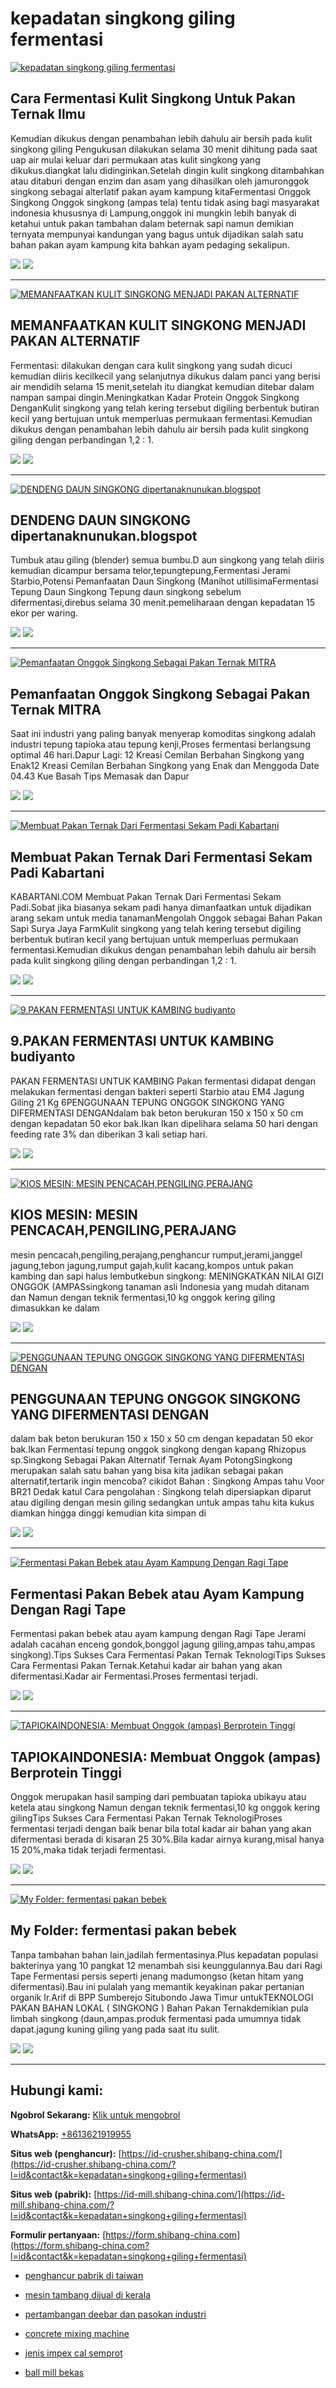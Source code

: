 # kepadatan singkong giling fermentasi

<a href="https://swt.shibang-china.com/?l=id&img&k=kepadatan+singkong+giling+fermentasi" target="_blank">![kepadatan singkong giling fermentasi](http://static.shibang-china.com/all-800x300/644.jpg)</a>

## Cara Fermentasi Kulit Singkong Untuk Pakan Ternak Ilmu
Kemudian dikukus dengan penambahan lebih dahulu air bersih pada kulit singkong giling Pengukusan dilakukan selama 30 menit dihitung pada saat uap air mulai keluar dari permukaan atas kulit singkong yang dikukus.diangkat lalu didinginkan.Setelah dingin kulit singkong ditambahkan atau ditaburi dengan enzim dan asam yang dihasilkan oleh jamuronggok singkong sebagai alterlatif pakan ayam kampung kitaFermentasi Onggok Singkong Onggok singkong (ampas tela) tentu tidak asing bagi masyarakat indonesia khususnya di Lampung,onggok ini mungkin lebih banyak di ketahui untuk pakan tambahan dalam beternak sapi namun demikian ternyata mempunyai kandungan yang bagus untuk dijadikan salah satu bahan pakan ayam kampung kita bahkan ayam pedaging sekalipun.


<a href="https://whatsapp.shibangsoft.com/WhatsApp.php" target="_blank" title="WhatsApp">![](http://static.shibang-china.com/icon/whatsapp.png)</a> <a href="https://swt.shibang-china.com/?l=id&icon&k=kepadatan+singkong+giling+fermentasi" target="_blank">![](http://static.shibang-china.com/icon/chat-id.png)</a>

---

<a href="https://swt.shibang-china.com/?l=id&img&k=kepadatan+singkong+giling+fermentasi" target="_blank">![MEMANFAATKAN KULIT SINGKONG MENJADI PAKAN ALTERNATIF](http://static.shibang-china.com/all-800x300/976.jpg)</a>

## MEMANFAATKAN KULIT SINGKONG MENJADI PAKAN ALTERNATIF
Fermentasi: dilakukan dengan cara kulit singkong yang sudah dicuci kemudian diiris kecilkecil yang selanjutnya dikukus dalam panci yang berisi air mendidih selama 15 menit,setelah itu diangkat kemudian ditebar dalam nampan sampai dingin.Meningkatkan Kadar Protein Onggok Singkong DenganKulit singkong yang telah kering tersebut digiling berbentuk butiran kecil yang bertujuan untuk memperluas permukaan fermentasi.Kemudian dikukus dengan penambahan lebih dahulu air bersih pada kulit singkong giling dengan perbandingan 1,2 : 1.


<a href="https://whatsapp.shibangsoft.com/WhatsApp.php" target="_blank" title="WhatsApp">![](http://static.shibang-china.com/icon/whatsapp.png)</a> <a href="https://swt.shibang-china.com/?l=id&icon&k=kepadatan+singkong+giling+fermentasi" target="_blank">![](http://static.shibang-china.com/icon/chat-id.png)</a>

---

<a href="https://swt.shibang-china.com/?l=id&img&k=kepadatan+singkong+giling+fermentasi" target="_blank">![DENDENG DAUN SINGKONG dipertanaknunukan.blogspot](http://static.shibang-china.com/all-800x300/1505.jpg)</a>

## DENDENG DAUN SINGKONG dipertanaknunukan.blogspot
Tumbuk atau giling (blender) semua bumbu.D aun singkong yang telah diiris kemudian dicampur bersama telor,tepungtepung,Fermentasi Jerami Starbio,Potensi Pemanfaatan Daun Singkong (Manihot utillisimaFermentasi Tepung Daun Singkong Tepung daun singkong sebelum difermentasi,direbus selama 30 menit.pemeliharaan dengan kepadatan 15 ekor per waring.


<a href="https://whatsapp.shibangsoft.com/WhatsApp.php" target="_blank" title="WhatsApp">![](http://static.shibang-china.com/icon/whatsapp.png)</a> <a href="https://swt.shibang-china.com/?l=id&icon&k=kepadatan+singkong+giling+fermentasi" target="_blank">![](http://static.shibang-china.com/icon/chat-id.png)</a>

---

<a href="https://swt.shibang-china.com/?l=id&img&k=kepadatan+singkong+giling+fermentasi" target="_blank">![Pemanfaatan Onggok Singkong Sebagai Pakan Ternak MITRA](http://static.shibang-china.com/all-800x300/1109.jpg)</a>

## Pemanfaatan Onggok Singkong Sebagai Pakan Ternak MITRA
Saat ini industri yang paling banyak menyerap komoditas singkong adalah industri tepung tapioka atau tepung kenji,Proses fermentasi berlangsung optimal 46 hari.Dapur Lagi: 12 Kreasi Cemilan Berbahan Singkong yang Enak12 Kreasi Cemilan Berbahan Singkong yang Enak dan Menggoda Date 04.43 Kue Basah Tips Memasak dan Dapur


<a href="https://whatsapp.shibangsoft.com/WhatsApp.php" target="_blank" title="WhatsApp">![](http://static.shibang-china.com/icon/whatsapp.png)</a> <a href="https://swt.shibang-china.com/?l=id&icon&k=kepadatan+singkong+giling+fermentasi" target="_blank">![](http://static.shibang-china.com/icon/chat-id.png)</a>

---

<a href="https://swt.shibang-china.com/?l=id&img&k=kepadatan+singkong+giling+fermentasi" target="_blank">![Membuat Pakan Ternak Dari Fermentasi Sekam Padi Kabartani](http://static.shibang-china.com/all-800x300/738.jpg)</a>

## Membuat Pakan Ternak Dari Fermentasi Sekam Padi Kabartani
KABARTANI.COM Membuat Pakan Ternak Dari Fermentasi Sekam Padi.Sobat jika biasanya sekam padi hanya dimanfaatkan untuk dijadikan arang sekam untuk media tanamanMengolah Onggok sebagai Bahan Pakan Sapi Surya Jaya FarmKulit singkong yang telah kering tersebut digiling berbentuk butiran kecil yang bertujuan untuk memperluas permukaan fermentasi.Kemudian dikukus dengan penambahan lebih dahulu air bersih pada kulit singkong giling dengan perbandingan 1,2 : 1.


<a href="https://whatsapp.shibangsoft.com/WhatsApp.php" target="_blank" title="WhatsApp">![](http://static.shibang-china.com/icon/whatsapp.png)</a> <a href="https://swt.shibang-china.com/?l=id&icon&k=kepadatan+singkong+giling+fermentasi" target="_blank">![](http://static.shibang-china.com/icon/chat-id.png)</a>

---

<a href="https://swt.shibang-china.com/?l=id&img&k=kepadatan+singkong+giling+fermentasi" target="_blank">![9.PAKAN FERMENTASI UNTUK KAMBING budiyanto](http://static.shibang-china.com/all-800x300/1360.jpg)</a>

## 9.PAKAN FERMENTASI UNTUK KAMBING budiyanto
PAKAN FERMENTASI UNTUK KAMBING Pakan fermentasi didapat dengan melakukan fermentasi dengan bakteri seperti Starbio atau EM4 Jagung Giling 21 Kg 6PENGGUNAAN TEPUNG ONGGOK SINGKONG YANG DIFERMENTASI DENGANdalam bak beton berukuran 150 x 150 x 50 cm dengan kepadatan 50 ekor bak.Ikan Ikan dipelihara selama 50 hari dengan feeding rate 3% dan diberikan 3 kali setiap hari.


<a href="https://whatsapp.shibangsoft.com/WhatsApp.php" target="_blank" title="WhatsApp">![](http://static.shibang-china.com/icon/whatsapp.png)</a> <a href="https://swt.shibang-china.com/?l=id&icon&k=kepadatan+singkong+giling+fermentasi" target="_blank">![](http://static.shibang-china.com/icon/chat-id.png)</a>

---

<a href="https://swt.shibang-china.com/?l=id&img&k=kepadatan+singkong+giling+fermentasi" target="_blank">![KIOS MESIN: MESIN PENCACAH,PENGILING,PERAJANG](http://static.shibang-china.com/all-800x300/953.jpg)</a>

## KIOS MESIN: MESIN PENCACAH,PENGILING,PERAJANG
mesin pencacah,pengiling,perajang,penghancur rumput,jerami,janggel jagung,tebon jagung,rumput gajah,kulit kacang,kompos untuk pakan kambing dan sapi halus lembutkebun singkong: MENINGKATKAN NILAI GIZI ONGGOK (AMPASsingkong tanaman asli Indonesia yang mudah ditanam dan Namun dengan teknik fermentasi,10 kg onggok kering giling dimasukkan ke dalam


<a href="https://whatsapp.shibangsoft.com/WhatsApp.php" target="_blank" title="WhatsApp">![](http://static.shibang-china.com/icon/whatsapp.png)</a> <a href="https://swt.shibang-china.com/?l=id&icon&k=kepadatan+singkong+giling+fermentasi" target="_blank">![](http://static.shibang-china.com/icon/chat-id.png)</a>

---

<a href="https://swt.shibang-china.com/?l=id&img&k=kepadatan+singkong+giling+fermentasi" target="_blank">![PENGGUNAAN TEPUNG ONGGOK SINGKONG YANG DIFERMENTASI DENGAN](http://static.shibang-china.com/all-800x300/56.jpg)</a>

## PENGGUNAAN TEPUNG ONGGOK SINGKONG YANG DIFERMENTASI DENGAN
dalam bak beton berukuran 150 x 150 x 50 cm dengan kepadatan 50 ekor bak.Ikan Fermentasi tepung onggok singkong dengan kapang Rhizopus sp.Singkong Sebagai Pakan Alternatif Ternak Ayam PotongSingkong merupakan salah satu bahan yang bisa kita jadikan sebagai pakan alternatif,tertarik ingin mencoba? cikidot Bahan : Singkong Ampas tahu Voor BR21 Dedak katul Cara pengolahan : Singkong telah dipersiapkan diparut atau digiling dengan mesin giling sedangkan untuk ampas tahu kita kukus diamkan hingga dinggi kemudian kita simpan di


<a href="https://whatsapp.shibangsoft.com/WhatsApp.php" target="_blank" title="WhatsApp">![](http://static.shibang-china.com/icon/whatsapp.png)</a> <a href="https://swt.shibang-china.com/?l=id&icon&k=kepadatan+singkong+giling+fermentasi" target="_blank">![](http://static.shibang-china.com/icon/chat-id.png)</a>

---

<a href="https://swt.shibang-china.com/?l=id&img&k=kepadatan+singkong+giling+fermentasi" target="_blank">![Fermentasi Pakan Bebek atau Ayam Kampung Dengan Ragi Tape](http://static.shibang-china.com/all-800x300/1372.jpg)</a>

## Fermentasi Pakan Bebek atau Ayam Kampung Dengan Ragi Tape
Fermentasi pakan bebek atau ayam kampung dengan Ragi Tape Jerami adalah cacahan enceng gondok,bonggol jagung giling,ampas tahu,ampas singkong).Tips Sukses Cara Fermentasi Pakan Ternak TeknologiTips Sukses Cara Fermentasi Pakan Ternak.Ketahui kadar air bahan yang akan difermentasi.Kadar air Fermentasi.Proses fermentasi terjadi.


<a href="https://whatsapp.shibangsoft.com/WhatsApp.php" target="_blank" title="WhatsApp">![](http://static.shibang-china.com/icon/whatsapp.png)</a> <a href="https://swt.shibang-china.com/?l=id&icon&k=kepadatan+singkong+giling+fermentasi" target="_blank">![](http://static.shibang-china.com/icon/chat-id.png)</a>

---

<a href="https://swt.shibang-china.com/?l=id&img&k=kepadatan+singkong+giling+fermentasi" target="_blank">![TAPIOKAINDONESIA: Membuat Onggok (ampas) Berprotein Tinggi](http://static.shibang-china.com/all-800x300/905.jpg)</a>

## TAPIOKAINDONESIA: Membuat Onggok (ampas) Berprotein Tinggi
Onggok merupakan hasil samping dari pembuatan tapioka ubikayu atau ketela atau singkong Namun dengan teknik fermentasi,10 kg onggok kering gilingTips Sukses Cara Fermentasi Pakan Ternak TeknologiProses fermentasi terjadi dengan baik benar bila total kadar air bahan yang akan difermentasi berada di kisaran 25 30%.Bila kadar airnya kurang,misal hanya 15 20%,maka tidak terjadi fermentasi.


<a href="https://whatsapp.shibangsoft.com/WhatsApp.php" target="_blank" title="WhatsApp">![](http://static.shibang-china.com/icon/whatsapp.png)</a> <a href="https://swt.shibang-china.com/?l=id&icon&k=kepadatan+singkong+giling+fermentasi" target="_blank">![](http://static.shibang-china.com/icon/chat-id.png)</a>

---

<a href="https://swt.shibang-china.com/?l=id&img&k=kepadatan+singkong+giling+fermentasi" target="_blank">![My Folder: fermentasi pakan bebek](http://static.shibang-china.com/all-800x300/578.jpg)</a>

## My Folder: fermentasi pakan bebek
Tanpa tambahan bahan lain,jadilah fermentasinya.Plus kepadatan populasi bakterinya yang 10 pangkat 12 menambah sisi keunggulannya.Bau dari Ragi Tape Fermentasi persis seperti jenang madumongso (ketan hitam yang difermentasi).Bau ini pulalah yang memantik keyakinan pakar pertanian organik Ir.Arif di BPP Sumberejo Situbondo Jawa Timur untukTEKNOLOGI PAKAN BAHAN LOKAL ( SINGKONG ) Bahan Pakan Ternakdemikian pula limbah singkong (daun,ampas.produk fermentasi pada umumnya tidak dapat.jagung kuning giling yang pada saat itu sulit.


<a href="https://whatsapp.shibangsoft.com/WhatsApp.php" target="_blank" title="WhatsApp">![](http://static.shibang-china.com/icon/whatsapp.png)</a> <a href="https://swt.shibang-china.com/?l=id&icon&k=kepadatan+singkong+giling+fermentasi" target="_blank">![](http://static.shibang-china.com/icon/chat-id.png)</a>

---
## Hubungi kami:

**Ngobrol Sekarang:** [Klik untuk mengobrol](https://swt.shibang-china.com?l=id&contact&k=kepadatan+singkong+giling+fermentasi)

**WhatsApp:**  [+8613621919955](https://whatsapp.shibangsoft.com/WhatsApp.php)

**Situs web (penghancur):** [https://id-crusher.shibang-china.com/](https://id-crusher.shibang-china.com/?l=id&contact&k=kepadatan+singkong+giling+fermentasi)

**Situs web (pabrik):** [https://id-mill.shibang-china.com/](https://id-mill.shibang-china.com/?l=id&contact&k=kepadatan+singkong+giling+fermentasi)

**Formulir pertanyaan:** [https://form.shibang-china.com](https://form.shibang-china.com?l=id&contact&k=kepadatan+singkong+giling+fermentasi)

* [penghancur pabrik di taiwan](../33/penghancur%20pabrik%20di%20taiwan.md)

* [mesin tambang dijual di kerala](../35/mesin%20tambang%20dijual%20di%20kerala.md)

* [pertambangan deebar dan pasokan industri](../36/pertambangan%20deebar%20dan%20pasokan%20industri.md)

* [concrete mixing machine](../33/concrete%20mixing%20machine.md)

* [jenis impex cal semprot](../40/jenis%20impex%20cal%20semprot.md)

* [ball mill bekas](../32/ball%20mill%20bekas.md)